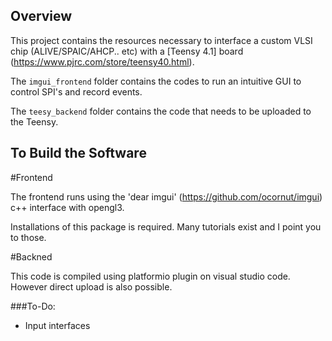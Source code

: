 ## Overview

This project contains the resources necessary to interface a custom VLSI chip (ALIVE/SPAIC/AHCP.. etc) with a  [Teensy 4.1] board (https://www.pjrc.com/store/teensy40.html).

The `imgui_frontend` folder contains the codes to run an intuitive GUI to control SPI's and record events.

The `teesy_backend` folder contains the code that needs to be uploaded to the Teensy.

## To Build the Software

#Frontend

The frontend runs using the 'dear imgui' (https://github.com/ocornut/imgui) c++ interface with opengl3.

Installations of this package is required. Many tutorials exist and I point you to those.

#Backned

This code is compiled using platformio plugin on visual studio code. However direct upload is also possible.


###To-Do:
- Input interfaces
